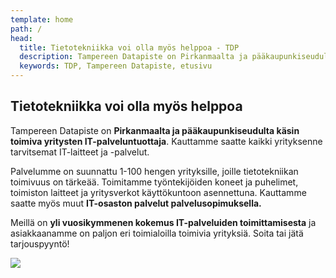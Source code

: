 ```yaml
---
template: home
path: /
head:
  title: Tietotekniikka voi olla myös helppoa - TDP
  description: Tampereen Datapiste on Pirkanmaalta ja pääkaupunkiseudulta käsin toimiva yritysten IT-palveluntuottaja. Kauttamme saatte kaikki yrityksenne tarvitsemat IT-laitteet ja -palvelut.
  keywords: TDP, Tampereen Datapiste, etusivu
---
```


<div class="container-fluid pt-5 pb-3 tdp-grad">
<div class="container-xl pb-4">
<div class="row">

<div class="col-md-6 order-2 order-md-1 ">
<h2>Tietotekniikka voi olla myös helppoa</h2>
<p>Tampereen Datapiste on <strong>Pirkanmaalta ja pääkaupunkiseudulta käsin toimiva yritysten IT-palveluntuottaja</strong>.  Kauttamme saatte kaikki
yrityksenne tarvitsemat IT-laitteet ja -palvelut.</p>
<p>Palvelumme on suunnattu 1-100 hengen yrityksille, joille tietotekniikan toimivuus on tärkeää. Toimitamme työntekijöiden koneet ja puhelimet,
toimiston laitteet ja yritysverkot käyttökuntoon asennettuna. Kauttamme saatte myös muut <strong>IT-osaston palvelut palvelusopimuksella.</strong></p>
<p>Meillä on <strong>yli vuosikymmenen kokemus IT-palveluiden toimittamisesta</strong>
ja asiakkaanamme on paljon eri toimialoilla toimivia yrityksiä. Soita tai
jätä tarjouspyyntö!</p>
</div>

<div class="col-md-6 order-1 order-md-2 mt-4 mt-md-0 mb-4 mb-md-0 text-center">

<img class="img-fluid" src="<%- assetSrc('/img/home-services.png') %>" >

</div>
</div>
</div>
</div>
